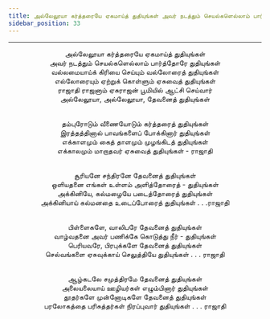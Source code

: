 ```yaml
---
title: அல்லேலூயா கர்த்தரையே ஏகமாய்த் துதியுங்கள் அவர் நடத்தும் செயல்களெல்லாம் பார்த்தோரே துதியுங்கள்
sidebar_position: 33
---
```


---
<center>
அல்லேலூயா கர்த்தரையே ஏகமாய்த் துதியுங்கள்<br/>
அவர் நடத்தும் செயல்களெல்லாம் பார்த்தோரே துதியுங்கள்<br/>
வல்லமையாய்க் கிரியை செய்யும் வல்லோரைத் துதியுங்கள்<br/>
எல்லோரையும் ஏற்றுக் கொள்ளும் ஏசுவைத் துதியுங்கள்<br/>
ராஜாதி ராஜனாம் ஏசுராஜன் பூமியில் ஆட்சி செய்வார்<br/>
அல்லேலூயா, அல்லேலூயா, தேவனைத் துதியுங்கள்<br/><br/>

தம்புரோடும் வீணையோடும் கர்த்தரைத் துதியுங்கள்<br/>
இரத்தத்தினால் பாவங்களைப் போக்கினார் துதியுங்கள்<br/>
எக்காளமும் கைத் தாளமும் முழங்கிடத் துதியுங்கள்<br/>
எக்காலமும் மாறாதவர் ஏசுவைத் துதியுங்கள் - ராஜாதி<br/><br/>

சூரியனே சந்திரனே தேவனைத் துதியுங்கள்<br/>
ஒளியதனை எங்கள் உள்ளம் அளித்தோரைத் - துதியுங்கள்<br/>
அக்கினியே, கல்மழையே படைத்தோரைத் துதியுங்கள்<br/>
அக்கினியாய் கல்மனதை உடைப்போரைத் துதியுங்கள் . . .ராஜாதி<br/><br/>

பிள்ளைகளே, வாலிபரே தேவனைத் துதியுங்கள்<br/>
வாழ்வதனை அவர் பணிக்கே கொடுத்து நீர் - துதியுங்கள்<br/>
பெரியவரே, பிரபுக்களே தேவனைத் துதியுங்கள்<br/>
செல்வங்களை ஏசுவுக்காய் செலுத்தியே துதியுங்கள் . . . ராஜாதி<br/><br/>

ஆழ்கடலே சமுத்திரமே தேவனைத் துதியுங்கள்<br/>
அலையலையாய் ஊழியர்கள் எழும்பினார் துதியுங்கள்<br/>
தூதர்களே முன்னோடிகளே தேவனைத் துதியுங்கள்<br/>
பரலோகத்தை பரிசுத்தர்கள் நிரப்புவார் துதியுங்கள் . . . ராஜாதி
</center>